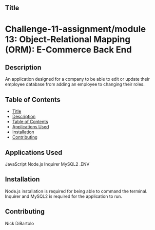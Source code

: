 ## Title
# Challenge-11-assignment/module 13: Object-Relational Mapping (ORM): E-Commerce Back End

## Description
An application designed for a company to be able to edit or update their employee database from adding an employee to changing their roles.
## Table of Contents
- [Title](#title)
- [Description](#description)
- [Table of Contents](#table-of-contents)
- [Applications Used](#Applications-Used)
- [Installation](#installation)
- [Contributing](#contributing)
## Applications Used
JavaScript
Node.js
Inquirer
MySQL2
.ENV
## Installation
Node.js installation is required for being able to command the terminal.
Inquirer and MySQL2 is required for the application to run.
## Contributing
Nick DiBartolo
